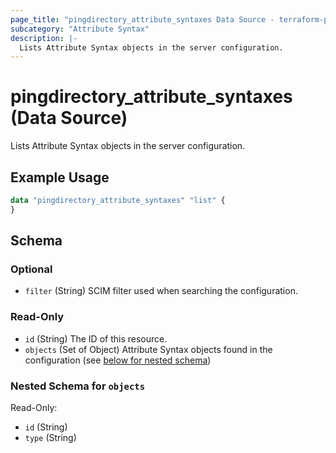 ```yaml
---
page_title: "pingdirectory_attribute_syntaxes Data Source - terraform-provider-pingdirectory"
subcategory: "Attribute Syntax"
description: |-
  Lists Attribute Syntax objects in the server configuration.
---
```


# pingdirectory_attribute_syntaxes (Data Source)

Lists Attribute Syntax objects in the server configuration.

## Example Usage

```terraform
data "pingdirectory_attribute_syntaxes" "list" {
}
```

<!-- schema generated by tfplugindocs -->
## Schema

### Optional

- `filter` (String) SCIM filter used when searching the configuration.

### Read-Only

- `id` (String) The ID of this resource.
- `objects` (Set of Object) Attribute Syntax objects found in the configuration (see [below for nested schema](#nestedatt--objects))

<a id="nestedatt--objects"></a>
### Nested Schema for `objects`

Read-Only:

- `id` (String)
- `type` (String)

